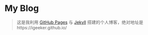 # My Blog

> 这是我利用 <a href="https://pages.github.com/">GitHub Pages</a> 与 <a href="http://jekyll.com.cn/">Jekyll</a> 搭建的个人博客，绝对地址是https://igeeker.github.io/

